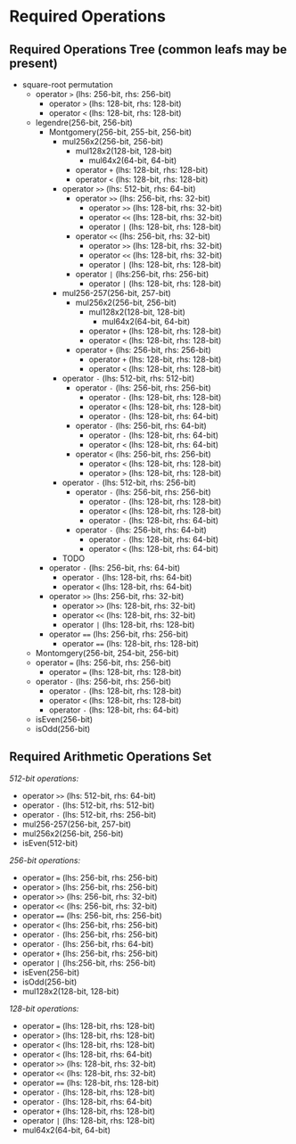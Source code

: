 # Required Operations

## Required Operations Tree (common leafs may be present)
- square-root permutation
    - operator `>` (lhs: 256-bit, rhs: 256-bit)
        - operator `>` (lhs: 128-bit, rhs: 128-bit)
        - operator `<` (lhs: 128-bit, rhs: 128-bit)
    - legendre(256-bit, 256-bit)
        - Montgomery(256-bit, 255-bit, 256-bit)
            - mul256x2(256-bit, 256-bit)
                - mul128x2(128-bit, 128-bit)
                    - mul64x2(64-bit, 64-bit)
                - operator `+` (lhs: 128-bit, rhs: 128-bit)
                - operator `<` (lhs: 128-bit, rhs: 128-bit)
            - operator `>>` (lhs: 512-bit, rhs: 64-bit)
                - operator `>>` (lhs: 256-bit, rhs: 32-bit)
                    - operator `>>` (lhs: 128-bit, rhs: 32-bit)
                    - operator `<<` (lhs: 128-bit, rhs: 32-bit)
                    - operator `|` (lhs: 128-bit, rhs: 128-bit)
                - operator `<<` (lhs: 256-bit, rhs: 32-bit)
                    - operator `>>` (lhs: 128-bit, rhs: 32-bit)
                    - operator `<<` (lhs: 128-bit, rhs: 32-bit)
                    - operator `|` (lhs: 128-bit, rhs: 128-bit)
                - operator `|` (lhs:256-bit, rhs: 256-bit)
                    - operator `|` (lhs: 128-bit, rhs: 128-bit)
            - mul256-257(256-bit, 257-bit) 
                - mul256x2(256-bit, 256-bit)
                    - mul128x2(128-bit, 128-bit)
                        - mul64x2(64-bit, 64-bit)
                    - operator `+` (lhs: 128-bit, rhs: 128-bit)
                    - operator `<` (lhs: 128-bit, rhs: 128-bit)
                - operator `+` (lhs: 256-bit, rhs: 256-bit)
                    - operator `+` (lhs: 128-bit, rhs: 128-bit)
                    - operator `<` (lhs: 128-bit, rhs: 128-bit)
            - operator `-` (lhs: 512-bit, rhs: 512-bit)
                - operator `-` (lhs: 256-bit, rhs: 256-bit)
                    - operator `-` (lhs: 128-bit, rhs: 128-bit)
                    - operator `<` (lhs: 128-bit, rhs: 128-bit)
                    - operator `-` (lhs: 128-bit, rhs: 64-bit)
                - operator `-` (lhs: 256-bit, rhs: 64-bit)
                    - operator `-` (lhs: 128-bit, rhs: 64-bit)
                    - operator `<` (lhs: 128-bit, rhs: 64-bit)
                - operator `<` (lhs: 256-bit, rhs: 256-bit)
                    - operator `<` (lhs: 128-bit, rhs: 128-bit)
                    - operator `>` (lhs: 128-bit, rhs: 128-bit)
            - operator `-` (lhs: 512-bit, rhs: 256-bit)
                - operator `-` (lhs: 256-bit, rhs: 256-bit)
                    - operator `-` (lhs: 128-bit, rhs: 128-bit)
                    - operator `<` (lhs: 128-bit, rhs: 128-bit)
                    - operator `-` (lhs: 128-bit, rhs: 64-bit)
                - operator `-` (lhs: 256-bit, rhs: 64-bit)
                    - operator `-` (lhs: 128-bit, rhs: 64-bit)
                    - operator `<` (lhs: 128-bit, rhs: 64-bit)
            - TODO
        - operator `-` (lhs: 256-bit, rhs: 64-bit)
            - operator `-` (lhs: 128-bit, rhs: 64-bit)
            - operator `<` (lhs: 128-bit, rhs: 64-bit)
        - operator `>>` (lhs: 256-bit, rhs: 32-bit)
            - operator `>>` (lhs: 128-bit, rhs: 32-bit)
            - operator `<<` (lhs: 128-bit, rhs: 32-bit)
            - operator `|` (lhs: 128-bit, rhs: 128-bit)
        - operator `==` (lhs: 256-bit, rhs: 256-bit)
            - operator `==` (lhs: 128-bit, rhs: 128-bit)
    - Montomgery(256-bit, 254-bit, 256-bit)
    - operator `=` (lhs: 256-bit, rhs: 256-bit)
        - operator `=` (lhs: 128-bit, rhs: 128-bit)
    - operator `-` (lhs: 256-bit, rhs: 256-bit)
        - operator `-` (lhs: 128-bit, rhs: 128-bit)
        - operator `<` (lhs: 128-bit, rhs: 128-bit)
        - operator `-` (lhs: 128-bit, rhs: 64-bit)
    - isEven(256-bit)
    - isOdd(256-bit)



## Required Arithmetic Operations Set
*512-bit operations:*
- operator `>>` (lhs: 512-bit, rhs: 64-bit)
- operator `-` (lhs: 512-bit, rhs: 512-bit)
- operator `-` (lhs: 512-bit, rhs: 256-bit)
- mul256-257(256-bit, 257-bit)
- mul256x2(256-bit, 256-bit)
- isEven(512-bit)


*256-bit operations:*
- operator `=` (lhs: 256-bit, rhs: 256-bit)
- operator `>` (lhs: 256-bit, rhs: 256-bit)
- operator `>>` (lhs: 256-bit, rhs: 32-bit)
- operator `<<` (lhs: 256-bit, rhs: 32-bit)
- operator `==` (lhs: 256-bit, rhs: 256-bit)
- operator `<` (lhs: 256-bit, rhs: 256-bit)
- operator `-` (lhs: 256-bit, rhs: 256-bit)
- operator `-` (lhs: 256-bit, rhs: 64-bit)
- operator `+` (lhs: 256-bit, rhs: 256-bit)
- operator `|` (lhs:256-bit, rhs: 256-bit)
- isEven(256-bit)
- isOdd(256-bit)
- mul128x2(128-bit, 128-bit)


*128-bit operations:*
- operator `=` (lhs: 128-bit, rhs: 128-bit)
- operator `>` (lhs: 128-bit, rhs: 128-bit)
- operator `<` (lhs: 128-bit, rhs: 128-bit)
- operator `<` (lhs: 128-bit, rhs: 64-bit)
- operator `>>` (lhs: 128-bit, rhs: 32-bit)
- operator `<<` (lhs: 128-bit, rhs: 32-bit)
- operator `==` (lhs: 128-bit, rhs: 128-bit)
- operator `-` (lhs: 128-bit, rhs: 128-bit)
- operator `-` (lhs: 128-bit, rhs: 64-bit)
- operator `+` (lhs: 128-bit, rhs: 128-bit)
- operator `|` (lhs: 128-bit, rhs: 128-bit)
- mul64x2(64-bit, 64-bit)